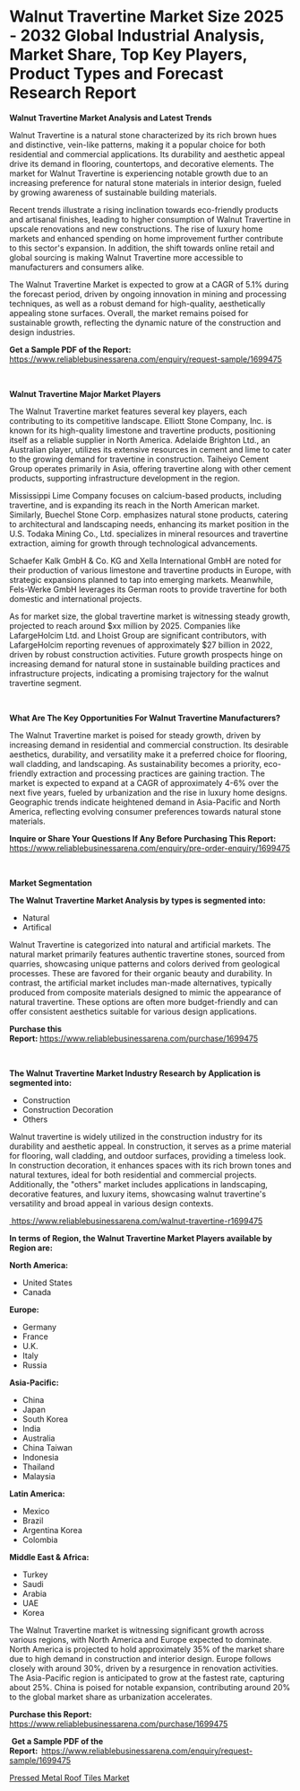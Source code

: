<p><h1>Walnut Travertine Market Size 2025 - 2032 Global Industrial Analysis, Market Share, Top Key Players, Product Types and Forecast Research Report</h1></p><p><strong>Walnut Travertine Market Analysis and Latest Trends</strong></p>
<p><p>Walnut Travertine is a natural stone characterized by its rich brown hues and distinctive, vein-like patterns, making it a popular choice for both residential and commercial applications. Its durability and aesthetic appeal drive its demand in flooring, countertops, and decorative elements. The market for Walnut Travertine is experiencing notable growth due to an increasing preference for natural stone materials in interior design, fueled by growing awareness of sustainable building materials.</p><p>Recent trends illustrate a rising inclination towards eco-friendly products and artisanal finishes, leading to higher consumption of Walnut Travertine in upscale renovations and new constructions. The rise of luxury home markets and enhanced spending on home improvement further contribute to this sector's expansion. In addition, the shift towards online retail and global sourcing is making Walnut Travertine more accessible to manufacturers and consumers alike.</p><p>The Walnut Travertine Market is expected to grow at a CAGR of 5.1% during the forecast period, driven by ongoing innovation in mining and processing techniques, as well as a robust demand for high-quality, aesthetically appealing stone surfaces. Overall, the market remains poised for sustainable growth, reflecting the dynamic nature of the construction and design industries.</p></p>
<p><strong>Get a Sample PDF of the Report:&nbsp;</strong> <a href="https://www.reliablebusinessarena.com/enquiry/request-sample/1699475?utm_campaign=2120&utm_medium=2&utm_source=Github&utm_content=ia&utm_term=31012025&utm_id=walnut-travertine">https://www.reliablebusinessarena.com/enquiry/request-sample/1699475</a></p>
<p>&nbsp;</p>
<p><strong>Walnut Travertine Major Market Players</strong></p>
<p><p>The Walnut Travertine market features several key players, each contributing to its competitive landscape. Elliott Stone Company, Inc. is known for its high-quality limestone and travertine products, positioning itself as a reliable supplier in North America. Adelaide Brighton Ltd., an Australian player, utilizes its extensive resources in cement and lime to cater to the growing demand for travertine in construction. Taiheiyo Cement Group operates primarily in Asia, offering travertine along with other cement products, supporting infrastructure development in the region.</p><p>Mississippi Lime Company focuses on calcium-based products, including travertine, and is expanding its reach in the North American market. Similarly, Buechel Stone Corp. emphasizes natural stone products, catering to architectural and landscaping needs, enhancing its market position in the U.S. Todaka Mining Co., Ltd. specializes in mineral resources and travertine extraction, aiming for growth through technological advancements. </p><p>Schaefer Kalk GmbH & Co. KG and Xella International GmbH are noted for their production of various limestone and travertine products in Europe, with strategic expansions planned to tap into emerging markets. Meanwhile, Fels-Werke GmbH leverages its German roots to provide travertine for both domestic and international projects.</p><p>As for market size, the global travertine market is witnessing steady growth, projected to reach around $xx million by 2025. Companies like LafargeHolcim Ltd. and Lhoist Group are significant contributors, with LafargeHolcim reporting revenues of approximately $27 billion in 2022, driven by robust construction activities. Future growth prospects hinge on increasing demand for natural stone in sustainable building practices and infrastructure projects, indicating a promising trajectory for the walnut travertine segment.</p></p>
<p>&nbsp;</p>
<p><strong>What Are The Key Opportunities For Walnut Travertine Manufacturers?</strong></p>
<p><p>The Walnut Travertine market is poised for steady growth, driven by increasing demand in residential and commercial construction. Its desirable aesthetics, durability, and versatility make it a preferred choice for flooring, wall cladding, and landscaping. As sustainability becomes a priority, eco-friendly extraction and processing practices are gaining traction. The market is expected to expand at a CAGR of approximately 4-6% over the next five years, fueled by urbanization and the rise in luxury home designs. Geographic trends indicate heightened demand in Asia-Pacific and North America, reflecting evolving consumer preferences towards natural stone materials.</p></p>
<p><strong>Inquire or Share Your Questions If Any Before Purchasing This Report:</strong> <a href="https://www.reliablebusinessarena.com/enquiry/pre-order-enquiry/1699475?utm_campaign=2120&utm_medium=2&utm_source=Github&utm_content=ia&utm_term=31012025&utm_id=walnut-travertine">https://www.reliablebusinessarena.com/enquiry/pre-order-enquiry/1699475</a></p>
<p>&nbsp;</p>
<p><strong>Market Segmentation</strong></p>
<p><strong>The Walnut Travertine Market Analysis by types is segmented into:</strong></p>
<p><ul><li>Natural</li><li>Artifical</li></ul></p>
<p><p>Walnut Travertine is categorized into natural and artificial markets. The natural market primarily features authentic travertine stones, sourced from quarries, showcasing unique patterns and colors derived from geological processes. These are favored for their organic beauty and durability. In contrast, the artificial market includes man-made alternatives, typically produced from composite materials designed to mimic the appearance of natural travertine. These options are often more budget-friendly and can offer consistent aesthetics suitable for various design applications.</p></p>
<p><strong>Purchase this Report:&nbsp;</strong><a href="https://www.reliablebusinessarena.com/purchase/1699475?utm_campaign=2120&utm_medium=2&utm_source=Github&utm_content=ia&utm_term=31012025&utm_id=walnut-travertine">https://www.reliablebusinessarena.com/purchase/1699475</a></p>
<p>&nbsp;</p>
<p><strong>The Walnut Travertine Market Industry Research by Application is segmented into:</strong></p>
<p><ul><li>Construction</li><li>Construction Decoration</li><li>Others</li></ul></p>
<p><p>Walnut travertine is widely utilized in the construction industry for its durability and aesthetic appeal. In construction, it serves as a prime material for flooring, wall cladding, and outdoor surfaces, providing a timeless look. In construction decoration, it enhances spaces with its rich brown tones and natural textures, ideal for both residential and commercial projects. Additionally, the "others" market includes applications in landscaping, decorative features, and luxury items, showcasing walnut travertine's versatility and broad appeal in various design contexts.</p></p>
<p><a href="https://www.reliablebusinessarena.com/walnut-travertine-r1699475?utm_campaign=2120&utm_medium=2&utm_source=Github&utm_content=ia&utm_term=31012025&utm_id=walnut-travertine">&nbsp;https://www.reliablebusinessarena.com/walnut-travertine-r1699475</a></p>
<p><strong>In terms of Region, the Walnut Travertine Market Players available by Region are:</strong></p>
<p>
    <p> <strong> North America: </strong>
        <ul>
            <li>United States</li>
            <li>Canada</li>
        </ul>
        </p> 
    <p> <strong> Europe: </strong>
        <ul>
            <li>Germany</li>
            <li>France</li>
            <li>U.K.</li>
            <li>Italy</li>
            <li>Russia</li>
        </ul>
        </p> 
    <p> <strong> Asia-Pacific: </strong>
        <ul>
            <li>China</li>
            <li>Japan</li>
            <li>South Korea</li>
            <li>India</li>
            <li>Australia</li>
            <li>China Taiwan</li>
            <li>Indonesia</li>
            <li>Thailand</li>
            <li>Malaysia</li>
        </ul>
        </p> 
    <p> <strong> Latin America: </strong>
        <ul>
            <li>Mexico</li>
            <li>Brazil</li>
            <li>Argentina Korea</li>
            <li>Colombia</li>
        </ul>
        </p> 
    <p> <strong> Middle East & Africa: </strong>
        <ul>
            <li>Turkey</li>
            <li>Saudi</li>
            <li>Arabia</li>
            <li>UAE</li>
            <li>Korea</li>
        </ul>
    </p>
    </p>
<p><p>The Walnut Travertine market is witnessing significant growth across various regions, with North America and Europe expected to dominate. North America is projected to hold approximately 35% of the market share due to high demand in construction and interior design. Europe follows closely with around 30%, driven by a resurgence in renovation activities. The Asia-Pacific region is anticipated to grow at the fastest rate, capturing about 25%. China is poised for notable expansion, contributing around 20% to the global market share as urbanization accelerates.</p></p>
<p><strong>Purchase this Report: </strong><a href="https://www.reliablebusinessarena.com/purchase/1699475?utm_campaign=2120&utm_medium=2&utm_source=Github&utm_content=ia&utm_term=31012025&utm_id=walnut-travertine">https://www.reliablebusinessarena.com/purchase/1699475</a></p>
<p>&nbsp;<strong>Get a Sample PDF of the Report:&nbsp;&nbsp;</strong><a href="https://www.reliablebusinessarena.com/enquiry/request-sample/1699475?utm_campaign=2120&utm_medium=2&utm_source=Github&utm_content=ia&utm_term=31012025&utm_id=walnut-travertine">https://www.reliablebusinessarena.com/enquiry/request-sample/1699475</a></p>
<p><strong></strong></p>
<p><p><a href="https://github.com/FlorianWolf90/Market-Research-Report-List-1/blob/main/pressed-metal-roof-tiles-market.md?utm_campaign=2120&utm_medium=2&utm_source=Github&utm_content=ia&utm_term=31012025&utm_id=walnut-travertine">Pressed Metal Roof Tiles Market</a></p></p>